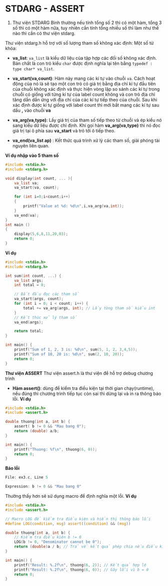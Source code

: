 #  STDARG - ASSERT
1. Thư viện STDARG
Bình thường nếu tính tổng số 2 thì có một hàm, tổng 3 số thì có một hàm nữa, tuy nhiên cần tính tổng nhiều số thì làm như thế nào thì cần có thư viện stdarg. 

Thư viện stdarg.h hỗ trợ với số lượng tham số không xác định: Một số từ khóa:

- **va_list**: ```va_list``` là kiểu dữ liệu của tập hợp các đối số không xác định. Bản chất là con trỏ kiểu ```char``` được định nghĩa lại tên bằng ``` typedef : type char* va_list ```.


- **va_start(va,count)**: Hàm này mang các kí tự vào chuỗi ```va```. Cách hoạt động của nó là sẽ tạo một con trỏ có giá trị bằng địa chỉ kí tự đầu tiên của chuỗi không xác định và thực hiện vòng lặp so sánh các kí tự trong chuỗi có giống với từng kí tự của label count không và con trỏ địa chỉ tăng dần dần ứng với địa chỉ của các kí tự tiếp theo của chuỗi. Sau khi xác định được kí tự giống với label count thì mới bắt mang các kí tự sau dấu **,** vào chuỗi **va**

-  **va_arg(va,type)**: Lấy giá trị của tham số tiếp theo từ chuỗi và ép kiểu nó sang kiểu dữ liệu được chỉ định. Khi gọi hàm **va_arg(va,type)** thì nó đọc giá trị tại ô phía sau **va_start** và trỏ tới ô tiếp theo. 

-  **va_end(va_list ap)** : Kết thức quá trình xử lý các tham số, giải phóng tài nguyên liên quan.

**Ví dụ nhập vào 5 tham số**
```c
#include <stdio.h>
#include <stdarg.h>

void display(int count, ... ){
    va_list va;
    va_start(va, count);

    for (int i=0;i<count;i++)
    {
        printf("Value at %d: %d\n",i,va_arg(va,int));
    }
    va_end(va);
}
int main ()
{
    display(5,6,8,11,20,03);
    return 0;
}
```
**Ví dụ**
```c
#include <stdio.h>
#include <stdarg.h>

int sum(int count, ...) {
    va_list args;
    int total = 0;

    // Bắt đầu đọc các tham số
    va_start(args, count);
    for (int i = 0; i < count; i++) {
        total += va_arg(args, int); // Lấy từng tham số kiểu int
    }
    // Kết thúc xử lý tham số
    va_end(args);

    return total;
}

int main() {
    printf("Sum of 1, 2, 3 is: %d\n", sum(5, 1, 2, 3,4,5));
    printf("Sum of 10, 20 is: %d\n", sum(2, 10, 20));
    return 0;
}

```
**Thư viện ASSERT**
Thư viện assert.h là thư viện để hỗ trợ debug chương trình
- **Hàm assert()**: dùng để kiểm tra điều kiện tại thời gian chạy(runtime), nếu đúng thì chương trình tiếp tục còn sai thì dừng lại và in ra thông báo lỗi.
**Ví dụ**
```c
#include <stdio.h>
#include <assert.h>

double thuong(int a, int b) {
    assert( b != 0 && "Mau bang 0");
    return (double) a/b;
}

int main() {
    printf("Thuong: %f\n", thuong(6, 0)); 
    return 0;
}
```
**Báo lỗi**
```c
File: ex3.c, Line 5

Expression: b != 0 && "Mau bang 0"
```
Thường thấy hơn sẽ sử dụng macro để định nghĩa một lỗi.
**Ví dụ**
```c
#include <stdio.h>
#include <assert.h>

// Macro LOG để kiểm tra điều kiện và hiển thị thông báo lỗi
#define LOG(condition, msg) assert((condition) && (msg))

double thuong(int a, int b) {
    // Kiểm tra điều kiện b != 0
    LOG(b != 0, "Denominator cannot be 0");
    return (double)a / b; // Trả về kết quả phép chia nếu điều kiện đúng
}

int main() {
    printf("Result: %.2f\n", thuong(6, 2)); // Kết quả hợp lệ
    printf("Result: %.2f\n", thuong(6, 0)); // Gây lỗi vì b = 0
    return 0;
}

```